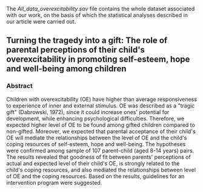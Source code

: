 The  *All_data_overexcitability.sav* file contains the whole dataset associated with our work, on the basis of which the statistical analyses described in our article were carried out.

## Turning the tragedy into a gift: The role of parental perceptions of their child's overexcitability in promoting self-esteem, hope and well-being among children

### Abstract

Children with overexcitability (OE) have higher than average responsiveness to experience of inner and external stimulus. OE was described as a "tragic gift" (Dabrowski, 1972), since it could increase ones' potential for development, while enhancing psychological difficulties. Therefore, we expected higher level of OE to be found among gifted children compared to non-gifted. Moreover, we expected that parental acceptance of their child's OE will mediate the relationships between the level of OE and the child's coping resources of self-esteem, hope and well-being. The hypotheses were confirmed among sample of 107 parent-child (aged 8-14 years) pairs. The results revealed that goodness of fit between parents' perceptions of actual and expected level of their child's OE, is strongly related to the child's coping resources, and also mediated the relationships between level of OE and the coping resources. Based on the results, guidelines for an intervention program were suggested.
